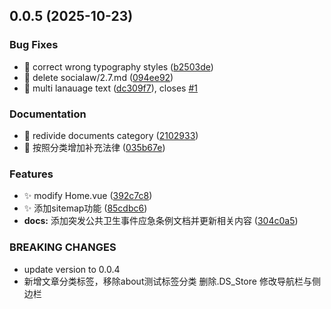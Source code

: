 ## 0.0.5 (2025-10-23)


### Bug Fixes

* :bug: correct wrong typography styles ([b2503de](https://github.com/passwordgloo/comet-law/commit/b2503de85c73090a0a79dae6ec24281aa42b6949))
* :bug: delete socialaw/2.7.md ([094ee92](https://github.com/passwordgloo/comet-law/commit/094ee92bb20e75f02748375bcb1179e63f6b8d8f))
* :bug: multi lanauage text ([dc309f7](https://github.com/passwordgloo/comet-law/commit/dc309f76a6e48cd76c1d965cfbf386baaa7dbb35)), closes [#1](https://github.com/passwordgloo/comet-law/issues/1)


### Documentation

* :memo: redivide documents category ([2102933](https://github.com/passwordgloo/comet-law/commit/21029333550d66c959df6649413f2c4d5138b849))
* :memo: 按照分类增加补充法律 ([035b67e](https://github.com/passwordgloo/comet-law/commit/035b67e8356624733abcb711e1049e7b84e658b2))


### Features

* :sparkles: modify Home.vue ([392c7c8](https://github.com/passwordgloo/comet-law/commit/392c7c8e0f8c9ece30e640fad6922f8c079f7fdb))
* :sparkles: 添加sitemap功能 ([85cdbc6](https://github.com/passwordgloo/comet-law/commit/85cdbc66d0d70a8830716cbd932bfe2da101d336))
* **docs:** 添加突发公共卫生事件应急条例文档并更新相关内容 ([304c0a5](https://github.com/passwordgloo/comet-law/commit/304c0a5a7a7bc3c7ab0a31dd20f26b7397657fe8))


### BREAKING CHANGES

* update version to 0.0.4
* 新增文章分类标签，移除about测试标签分类
删除.DS_Store
修改导航栏与侧边栏



